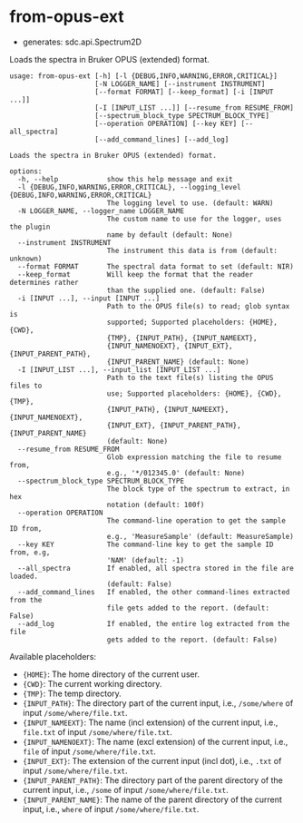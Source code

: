 # from-opus-ext

* generates: sdc.api.Spectrum2D

Loads the spectra in Bruker OPUS (extended) format.

```
usage: from-opus-ext [-h] [-l {DEBUG,INFO,WARNING,ERROR,CRITICAL}]
                     [-N LOGGER_NAME] [--instrument INSTRUMENT]
                     [--format FORMAT] [--keep_format] [-i [INPUT ...]]
                     [-I [INPUT_LIST ...]] [--resume_from RESUME_FROM]
                     [--spectrum_block_type SPECTRUM_BLOCK_TYPE]
                     [--operation OPERATION] [--key KEY] [--all_spectra]
                     [--add_command_lines] [--add_log]

Loads the spectra in Bruker OPUS (extended) format.

options:
  -h, --help            show this help message and exit
  -l {DEBUG,INFO,WARNING,ERROR,CRITICAL}, --logging_level {DEBUG,INFO,WARNING,ERROR,CRITICAL}
                        The logging level to use. (default: WARN)
  -N LOGGER_NAME, --logger_name LOGGER_NAME
                        The custom name to use for the logger, uses the plugin
                        name by default (default: None)
  --instrument INSTRUMENT
                        The instrument this data is from (default: unknown)
  --format FORMAT       The spectral data format to set (default: NIR)
  --keep_format         Will keep the format that the reader determines rather
                        than the supplied one. (default: False)
  -i [INPUT ...], --input [INPUT ...]
                        Path to the OPUS file(s) to read; glob syntax is
                        supported; Supported placeholders: {HOME}, {CWD},
                        {TMP}, {INPUT_PATH}, {INPUT_NAMEEXT},
                        {INPUT_NAMENOEXT}, {INPUT_EXT}, {INPUT_PARENT_PATH},
                        {INPUT_PARENT_NAME} (default: None)
  -I [INPUT_LIST ...], --input_list [INPUT_LIST ...]
                        Path to the text file(s) listing the OPUS files to
                        use; Supported placeholders: {HOME}, {CWD}, {TMP},
                        {INPUT_PATH}, {INPUT_NAMEEXT}, {INPUT_NAMENOEXT},
                        {INPUT_EXT}, {INPUT_PARENT_PATH}, {INPUT_PARENT_NAME}
                        (default: None)
  --resume_from RESUME_FROM
                        Glob expression matching the file to resume from,
                        e.g., '*/012345.0' (default: None)
  --spectrum_block_type SPECTRUM_BLOCK_TYPE
                        The block type of the spectrum to extract, in hex
                        notation (default: 100f)
  --operation OPERATION
                        The command-line operation to get the sample ID from,
                        e.g., 'MeasureSample' (default: MeasureSample)
  --key KEY             The command-line key to get the sample ID from, e.g,
                        'NAM' (default: -1)
  --all_spectra         If enabled, all spectra stored in the file are loaded.
                        (default: False)
  --add_command_lines   If enabled, the other command-lines extracted from the
                        file gets added to the report. (default: False)
  --add_log             If enabled, the entire log extracted from the file
                        gets added to the report. (default: False)
```

Available placeholders:

* `{HOME}`: The home directory of the current user.
* `{CWD}`: The current working directory.
* `{TMP}`: The temp directory.
* `{INPUT_PATH}`: The directory part of the current input, i.e., `/some/where` of input `/some/where/file.txt`.
* `{INPUT_NAMEEXT}`: The name (incl extension) of the current input, i.e., `file.txt` of input `/some/where/file.txt`.
* `{INPUT_NAMENOEXT}`: The name (excl extension) of the current input, i.e., `file` of input `/some/where/file.txt`.
* `{INPUT_EXT}`: The extension of the current input (incl dot), i.e., `.txt` of input `/some/where/file.txt`.
* `{INPUT_PARENT_PATH}`: The directory part of the parent directory of the current input, i.e., `/some` of input `/some/where/file.txt`.
* `{INPUT_PARENT_NAME}`: The name of the parent directory of the current input, i.e., `where` of input `/some/where/file.txt`.
